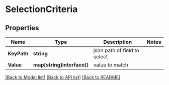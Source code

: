 # SelectionCriteria

## Properties

Name | Type | Description | Notes
------------ | ------------- | ------------- | -------------
**KeyPath** | **string** | json path of field to select | 
**Value** | **map[string]interface{}** | value to match | 

[[Back to Model list]](../README.md#documentation-for-models) [[Back to API list]](../README.md#documentation-for-api-endpoints) [[Back to README]](../README.md)


